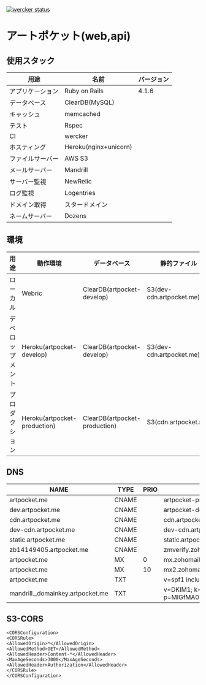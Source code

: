 [![wercker status](https://app.wercker.com/status/c4780fc9b210a5c21c81807b419b4d10/s "wercker status")](https://app.wercker.com/project/bykey/c4780fc9b210a5c21c81807b419b4d10)

# アートポケット(web,api)

## 使用スタック
|用途|名前|バージョン|
|---|---|---|
|アプリケーション|Ruby on Rails |4.1.6|
|データベース|ClearDB(MySQL)||
|キャッシュ|memcached||
|テスト|Rspec||
|CI|wercker||
|ホスティング|Heroku(nginx+unicorn)||
|ファイルサーバー|AWS S3||
|メールサーバー|Mandrill||
|サーバー監視|NewRelic||
|ログ監視|Logentries||
|ドメイン取得|スタードメイン||
|ネームサーバー|Dozens||


## 環境
|用途|動作環境|データベース|静的ファイル|
|---|---|---|---|
|ローカル|Webric|ClearDB(artpocket-develop)|S3(dev-cdn.artpocket.me)|
|デベロップメント|Heroku(artpocket-develop)|ClearDB(artpocket-develop)|S3(dev-cdn.artpocket.me)|
|プロダクション|Heroku(artpocket-production)|ClearDB(artpocket-production)|S3(cdn.artpocket.me)|

## DNS
|NAME|TYPE|PRIO|CONTENT|
|---|---|---|---|
|artpocket.me|CNAME||artpocket-production.herokuapp.com|
|dev.artpocket.me|CNAME||artpocket-development.herokuapp.com|
|cdn.artpocket.me|CNAME||cdn.artpocket.me.s3-ap-northeast-1.amazonaws.com|
|dev-cdn.artpocket.me|CNAME||dev-cdn.artpocket.me.s3-ap-northeast-1.amazonaws.com|
|static.artpocket.me|CNAME||static.artpocket.me.s3-ap-northeast-1.amazonaws.com|
|zb14149405.artpocket.me|CNAME||zmverify.zoho.com|
|artpocket.me|MX|0|mx.zohomail.com|
|artpocket.me|MX|10|mx2.zohomail.com|
|artpocket.me|TXT||v=spf1 include:spf.mandrillapp.com ?all|
|mandrill._domainkey.artpocket.me|TXT||v=DKIM1; k=rsa; p=MIGfMA0GCSqGSIb3DQEBAQUAA4GNADCBiQKBgQCrLHiExVd55zd/IQ/J/mRwSRMAocV/hMB3jXwaHH36d9NaVynQFYV8NaWi69c1veUtRzGt7yAioXqLj7Z4TeEUoOLgrKsn8YnckaGs9i3B3tVFB+Ch/4mPhXWiNfNdynHWBcPcbJ8kjEQ2U8y78dHZj1YeRXXVvWob2OaKynO8/lQIDAQAB;|

## S3-CORS
```
<CORSConfiguration>
<CORSRule>
<AllowedOrigin>*</AllowedOrigin>
<AllowedMethod>GET</AllowedMethod>
<AllowedHeader>Content-*</AllowedHeader>
<MaxAgeSeconds>3000</MaxAgeSeconds>
<AllowedHeader>Authorization</AllowedHeader>
</CORSRule>
</CORSConfiguration>
```
